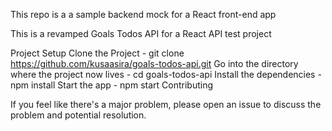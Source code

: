 This repo is a a sample backend mock for a React front-end app

This is a revamped Goals Todos API for a React API test project

Project Setup
Clone the Project - git clone https://github.com/kusaasira/goals-todos-api.git
Go into the directory where the project now lives - cd goals-todos-api
Install the dependencies - npm install
Start the app - npm start
Contributing

If you feel like there's a major problem, please open an issue to discuss the problem and potential resolution.
